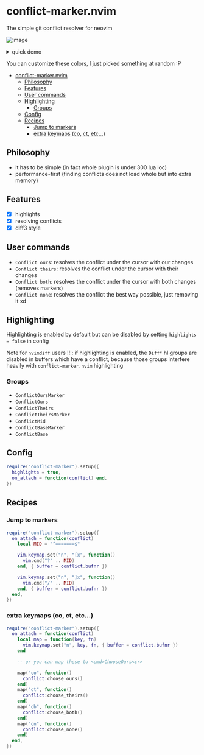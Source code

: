 # conflict-marker.nvim


The simple git conflict resolver for neovim


![image](https://github.com/user-attachments/assets/c4478663-0ec3-4f72-9b0d-e4ad98cf5e38)

<details>
  <summary>quick demo</summary>


https://github.com/user-attachments/assets/45c99347-41ad-481a-afa8-c7bfcae4a265



</details>


You can customize these colors, I just picked something at random :P


<!--toc:start-->
- [conflict-marker.nvim](#conflict-markernvim)
  - [Philosophy](#philosophy)
  - [Features](#features)
  - [User commands](#user-commands)
  - [Highlighting](#highlighting)
    - [Groups](#groups)
  - [Config](#config)
  - [Recipes](#recipes)
    - [Jump to markers](#jump-to-markers)
    - [extra keymaps (co, ct, etc...)](#extra-keymaps-co-ct-etc)
<!--toc:end-->


## Philosophy

- it has to be simple (in fact whole plugin is under 300 lua loc)
- performance-first (finding conflicts does not load whole buf into extra memory)


## Features
- [x] highlights
- [x] resolving conflicts
- [x] diff3 style

## User commands

- `Conflict ours`: resolves the conflict under the cursor with our changes
- `Conflict theirs`: resolves the conflict under the cursor with their changes
- `Conflict both`: resolves the conflict under the cursor with both changes (removes markers)
- `Conflict none`: resolves the conflict the best way possible, just removing it xd

## Highlighting

Highlighting is enabled by default but can be disabled by setting `highlights = false` in config

Note for `nvimdiff` users !!!: if highlighting is enabled, the `Diff*` hl groups are disabled in buffers which have a
conflict, because those groups interfere heavily with `conflict-marker.nvim` highlighting

### Groups

- `ConflictOursMarker`
- `ConflictOurs`
- `ConflictTheirs`
- `ConflictTheirsMarker`
- `ConflictMid`
- `ConflictBaseMarker`
- `ConflictBase`

## Config

```lua
require("conflict-marker").setup({
  highlights = true,
  on_attach = function(conflict) end,
})
```

## Recipes

### Jump to markers

```lua
require("conflict-marker").setup({
  on_attach = function(conflict)
    local MID = "^=======$"

    vim.keymap.set("n", "[x", function()
      vim.cmd("?" .. MID)
    end, { buffer = conflict.bufnr })

    vim.keymap.set("n", "]x", function()
      vim.cmd("/" .. MID)
    end, { buffer = conflict.bufnr })
  end,
})

```

### extra keymaps (co, ct, etc...)


```lua
require("conflict-marker").setup({
  on_attach = function(conflict)
    local map = function(key, fn)
      vim.keymap.set("n", key, fn, { buffer = conflict.bufnr })
    end

    -- or you can map these to <cmd>ChooseOurs<cr>

    map("co", function()
      conflict:choose_ours()
    end)
    map("ct", function()
      conflict:choose_theirs()
    end)
    map("cb", function()
      conflict:choose_both()
    end)
    map("cn", function()
      conflict:choose_none()
    end)
  end,
})

```
